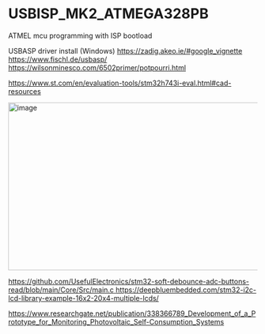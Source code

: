 # USBISP_MK2_ATMEGA328PB
ATMEL mcu programming with ISP bootload

USBASP driver install (Windows)
https://zadig.akeo.ie/#google_vignette
https://www.fischl.de/usbasp/
https://wilsonminesco.com/6502primer/potpourri.html

https://www.st.com/en/evaluation-tools/stm32h743i-eval.html#cad-resources

<img width="831" height="340" alt="image" src="https://github.com/user-attachments/assets/146c839c-ec35-4590-bfa8-9035fc6a3042" />

[https://github.com/UsefulElectronics/stm32-soft-debounce-adc-buttons-read/blob/main/Core/Src/main.c
](https://github.com/UsefulElectronics/stm32-soft-debounce-adc-buttons-read/blob/main/Core/Src/main.c)https://deepbluembedded.com/stm32-i2c-lcd-library-example-16x2-20x4-multiple-lcds/

https://www.researchgate.net/publication/338366789_Development_of_a_Prototype_for_Monitoring_Photovoltaic_Self-Consumption_Systems
